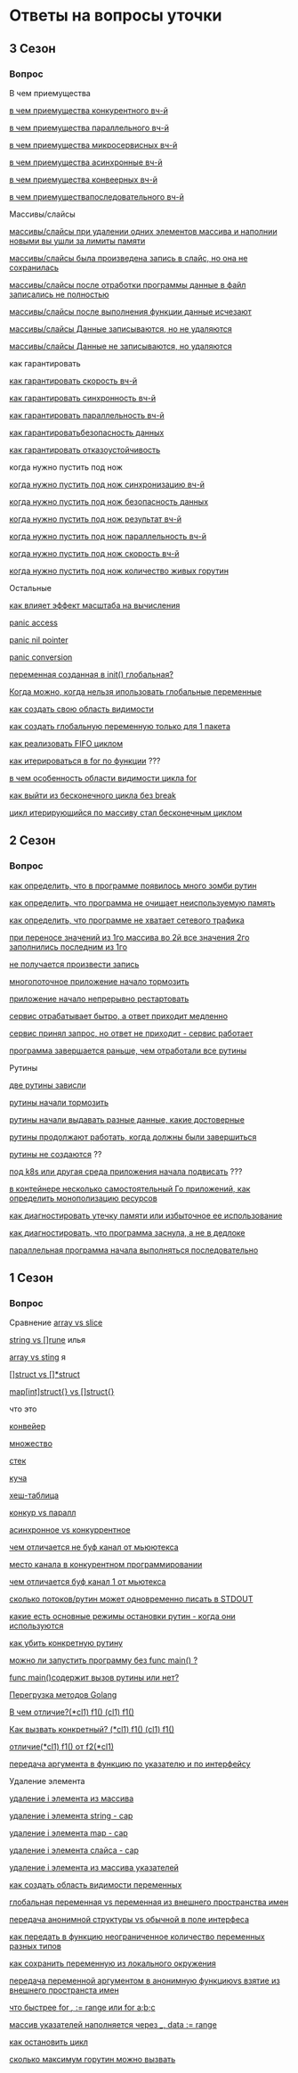 # Ответы на вопросы уточки

## 3 Сезон

### Вопрос

В чем приемущества

[в чем приемущества конкурентного вч-й](/L1/3/what_is_good1.md)

[в чем приемущества параллельного вч-й](/L1/3/what_is_good2.md)

[в чем приемущества микросервисных вч-й](/L1/3/what_is_good3.md)

[в чем приемущества асинхронные вч-й](/L1/3/what_is_good4.md)

[в чем приемущества конвеерных вч-й](/L1/3/what_is_good5.md)  

[в чем приемуществапоследовательного вч-й](/L1/3/what_is_good6.md)

Массивы/слайсы

[массивы/слайсы при удалении одних элементов массива и наполнии новыми вы ушли за лимиты памяти](/L1/3/array_slice1.md)

[массивы/слайсы была произведена запись в слайс, но она не сохранилась](/L1/3/array_slice2.md)

[массивы/слайсы после отработки программы данные в файл записались не полностью](/L1/3/array_slice3.md)

[массивы/слайсы после выполнения функции данные исчезают](/L1/3/array_slice4.md)

[массивы/слайсы Данные записываются, но не удаляются](/L1/3/array_slice5.md)

[массивы/слайсы Данные не записываются, но удаляются](/L1/3/array_slice6.md)

как гарантировать

[как гарантировать скорость вч-й](/L1/3/how_to_guarantee1.md)

[как гарантировать синхронность вч-й](/L1/3/how_to_guarantee2.md)

[как гарантировать параллельность вч-й](/L1/3/how_to_guarantee3.md)

[как гарантироватьбезопасность данных](/L1/3/how_to_guarantee4.md)

[как гарантировать отказоустойчивость](/L1/3/how_to_guarantee5.md)

когда нужно пустить под нож

[когда нужно пустить под нож синхронизацию вч-й](/L1/3/when_need1.md)

[когда нужно пустить под нож безопасность данных](/L1/3/when_need2.md)

[когда нужно пустить под нож результат вч-й](/L1/3/when_need3.md)

[когда нужно пустить под нож параллельность вч-й](/L1/3/when_need4.md)

[когда нужно пустить под нож скорость вч-й](/L1/3/when_need5.md)

[когда нужно пустить под нож количество живых горутин](/L1/3/when_need6.md)

Остальные

[как влияет эффект масштаба на вычисления](/L1/3/scale_effect.md)

[panic access](/L1/3/panic_access.md)

[panic nil pointer](/L1/3/panic_nil_pointer.md)

[panic conversion](/L1/3/panic_conversion.md)

[переменная созданная в init() глобальная?](/L1/3/glob_var.md)

[Когда можно, когда нельзя ипользовать глобальные переменные](/L1/3/use_global_var.md)  

[как создать свою область видимости](/L1/3/visible.md)  

[как создать глобальную переменную только для 1 пакета](/L1/3/glob_var_1_package.md)  

[как реализовать FIFO циклом](/L1/3/cycle_fifo.md)  

[как итерироваться в for по функции](/L1/3/iterator.md)  ???

[в чем особенность области видимости цикла for](/L1/3/for.md)  

[как выйти из бесконечного цикла без break](/L1/3/out_from_cycle.md)

[цикл итерирующийся по массиву стал бесконечным циклом](/L1/3/endles_cycle.md)  

## 2 Сезон

### Вопрос

[как определить, что в программе появилось много зомби рутин](/L1/2/zombi_rutin.md)

[как определить, что программа не очищает неиспользуемую память](/L1/2/check_mem_free.md)

[как определить, что программе не хватает сетевого трафика](/L1/2/network_slow.md)

[при переносе значений из 1го массива во 2й все значения 2го заполнились последним из 1го](/L1/2/array_copy_error.md)

[не получается произвести запись](/L1/2/cant_write.md)

[многопоточное приложение начало тормозить](/L1/2/multithreading_slows_down.md)

[приложение начало непрерывно рестартовать](/L1/2/restarts.md)

[сервис отрабатывает бытро, а ответ приходит медленно](/L1/2/slow_responsee.md)

[сервис принял запрос, но ответ не приходит - сервис работает](/L1/2/no_response.md)

[программа завершается раньше, чем отработали все рутины](/L1/2/program_close.md)

Рутины

[две рутины зависли](/L1/2/two_routines_are_stuck.md)

[рутины начали тормозить](/L1/2/routines_slow.md)

[рутины начали выдавать разные данные, какие достоверные](/L1/2/routines_fake.md)

[рутины продолжают работать, когда должны были завершиться](/L1/2/routines_dont_close.md)

[рутины не создаются](/L1/2/rutine.md) ??



[под k8s или другая среда приложения начала подвисать]()   ???

[в контейнере несколько самостоятельный Го приложений, как определить монополизацию ресурсов]()

[как диагностировать утечку памяти или избыточное ее использование](/L1/2/how1.md)

[как диагностировать, что программа заснула, а не в дедлоке](/L1/2/how2.md)

[параллельная программа начала выполняться последовательно](/L1/2/paralel_became.md)

## 1 Сезон

### Вопрос

Сравнение
[array vs slice](/L1/1/array_vs_slice.md)

[string vs []rune](/L1/1/string_vs_slice_rune.md) илья

[array vs sting](/L1/1/array_vs_sting.md) я

[[]struct vs []*struct](/L1/1/slicestruct_vs_slicepointerstruct.md)

[map[int]struct{} vs []struct{}](/L1/1/map_vs_slice.md)

что это

[конвейер](/L1/1/pipeline.md)

[множество](/L1/1/mnozhestvo.md)

[стек](/L1/1/stack.md)

[куча](/L1/1/heap.md)

[хеш-таблица](/L1/1/hash.md)

[конкур vs паралл]()

[асинхронное vs конкуррентное]()

[чем отличается не буф канал от мьюютекса](/L1/1/bufchan_vs_mutex.md)

[место канала в конкурентном программировании]()

[чем отличается буф канал 1 от мьютекса]()

[сколько потоков/рутин может одновременно писать в STDOUT](/L1/1/stdout.md)

[какие есть основные режимы остановки рутин - когда они используются]()

[как убить конкретную рутину]()

[можно ли запустить программу без func main() ?]()

[func main()содержит вызов рутины или нет?]()

[Перегрузка методов Golang](/L1/1/method_overloading.md)

[В чем отличие?(*cl1) f1() (cl1) f1()](/L1/1/method_value_pointer.md)

[Как вызвать конкретный? (*cl1) f1() (cl1) f1()](/L1/1/call_value_pointer.md)

[отличие(*cl1) f1() от f2(*cl1)]()

[передача аргумента в функцию по указателю и по интерфейсу](/L1/1/differences.md)

Удаление элемента

[удаление i элемента из массива]()

[удаление i элемента string - cap]()

[удаление i элемента map - cap]()

[удаление i элемента слайса - cap]()

[удаление i элемента из массива указателей]()

[как создать область видимости переменных]()

[глобальная переменная vs переменная из внешнего пространства имен]()

[передача анонимной структуры vs обычной в поле интерфеса]()

[как передать в функцию неограниченное количество переменных разных типов]()

[как сохранить переменную из локального окружения]()

[передача переменной аргументом в анонимную функциюvs взятие из внешнего пространста имен]()

[что быстрее for _,_ := range или for a;b;c](/L1/1/What_is_fast_for_vs_range.md)

[массив указателей наполняется через _, data := range]()

[как остановить цикл]()

[сколько максимум горутин можно вызвать]()
